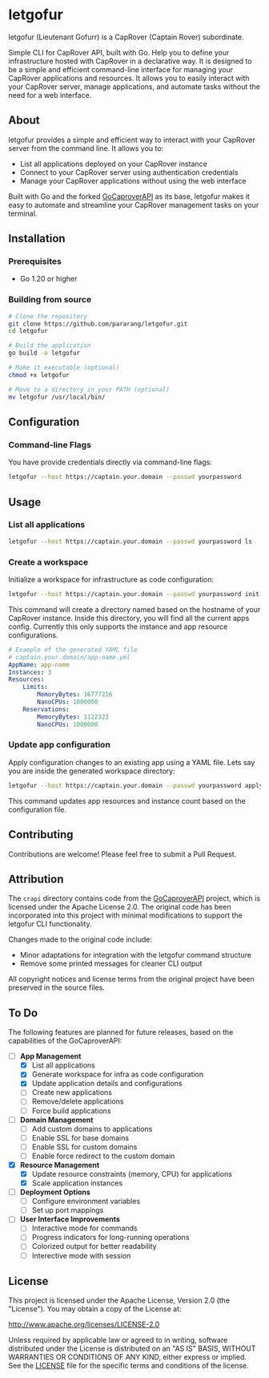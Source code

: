 # letgofur

letgofur (Lieutenant Gofurr) is a CapRover (Captain Rover) subordinate.

Simple CLI for CapRover API, built with Go. Help you to define your infrastructure hosted with CapRover in a declarative way. It is designed to be a simple and efficient command-line interface for managing your CapRover applications and resources.
It allows you to easily interact with your CapRover server, manage applications, and automate tasks without the need for a web interface.

## About

letgofur provides a simple and efficient way to interact with your CapRover server from the command line. It allows you to:

- List all applications deployed on your CapRover instance
- Connect to your CapRover server using authentication credentials
- Manage your CapRover applications without using the web interface

Built with Go and the forked [GoCaproverAPI](https://github.com/ErSauravAdhikari/GoCaproverAPI) as its base, letgofur makes it easy to automate and streamline your CapRover management tasks on your terminal.

## Installation

### Prerequisites

- Go 1.20 or higher

### Building from source

```bash
# Clone the repository
git clone https://github.com/pararang/letgofur.git
cd letgofur

# Build the application
go build -o letgofur

# Make it executable (optional)
chmod +x letgofur

# Move to a directory in your PATH (optional)
mv letgofur /usr/local/bin/
```

## Configuration

### Command-line Flags

You have provide credentials directly via command-line flags:

```bash
letgofur --host https://captain.your.domain --passwd yourpassword
```

## Usage

### List all applications

```bash
letgofur --host https://captain.your.domain --passwd yourpassword ls
```

### Create a workspace
Initialize a workspace for infrastructure as code configuration:

```bash
letgofur --host https://captain.your.domain --passwd yourpassword init
```

This command will create a directory named based on the hostname of your CapRover instance. Inside this directory, you will find all the current apps config. Currently this only supports the instance and app resource configurations.

```yaml
# Example of the generated YAML file
# captain.your.domain/app-name.yml
AppName: app-name
Instances: 3
Resources:
    Limits:
        MemoryBytes: 16777216
        NanoCPUs: 1000000
    Reservations:
        MemoryBytes: 1122323
        NanoCPUs: 1000000
```

### Update app configuration

Apply configuration changes to an existing app using a YAML file. Lets say you are inside the generated workspace directory:

```bash
letgofur --host https://captain.your.domain --passwd yourpassword apply app-name.yml
```

This command updates app resources and instance count based on the configuration file.

## Contributing

Contributions are welcome! Please feel free to submit a Pull Request.

## Attribution

The `crapi` directory contains code from the [GoCaproverAPI](https://github.com/ErSauravAdhikari/GoCaproverAPI) project, which is licensed under the Apache License 2.0. The original code has been incorporated into this project with minimal modifications to support the letgofur CLI functionality.

Changes made to the original code include:
- Minor adaptations for integration with the letgofur command structure
- Remove some printed messages for cleaner CLI output

All copyright notices and license terms from the original project have been preserved in the source files.

## To Do

The following features are planned for future releases, based on the capabilities of the GoCaproverAPI:

- [ ] **App Management**
  - [x] List all applications
  - [x] Generate workspace for infra as code configuration
  - [x] Update application details and configurations
  - [ ] Create new applications 
  - [ ] Remove/delete applications 
  - [ ] Force build applications 

- [ ] **Domain Management**
  - [ ] Add custom domains to applications 
  - [ ] Enable SSL for base domains 
  - [ ] Enable SSL for custom domains 
  - [ ] Enable force redirect to the custom domain

- [x] **Resource Management**
  - [x] Update resource constraints (memory, CPU) for applications
  - [x] Scale application instances

- [ ] **Deployment Options**
  - [ ] Configure environment variables
  - [ ] Set up port mappings

- [ ] **User Interface Improvements**
  - [ ] Interactive mode for commands
  - [ ] Progress indicators for long-running operations
  - [ ] Colorized output for better readability
  - [ ] Interective mode with session

## License

This project is licensed under the Apache License, Version 2.0 (the "License"). You may obtain a copy of the License at:

http://www.apache.org/licenses/LICENSE-2.0

Unless required by applicable law or agreed to in writing, software distributed under the License is distributed on an "AS IS" BASIS, WITHOUT WARRANTIES OR CONDITIONS OF ANY KIND, either express or implied. See the [LICENSE](LICENSE) file for the specific terms and conditions of the license.
